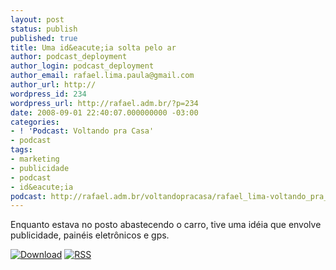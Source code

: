 ```yaml
---
layout: post
status: publish
published: true
title: Uma id&eacute;ia solta pelo ar
author: podcast_deployment
author_login: podcast_deployment
author_email: rafael.lima.paula@gmail.com
author_url: http://
wordpress_id: 234
wordpress_url: http://rafael.adm.br/?p=234
date: 2008-09-01 22:40:07.000000000 -03:00
categories:
- ! 'Podcast: Voltando pra Casa'
- podcast
tags:
- marketing
- publicidade
- podcast
- id&eacute;ia
podcast: http://rafael.adm.br/voltandopracasa/rafael_lima-voltando_pra_casa-0013.mp3
---
```

Enquanto estava no posto abastecendo o carro, tive uma id&eacute;ia que envolve publicidade, pain&eacute;is eletr&ocirc;nicos e gps.

<a class="noborder" href="http://rafael.adm.br/voltandopracasa/rafael_lima-voltando_pra_casa-0013.mp3" title="Download"><img src="http://rafael.adm.br/wp-content/themes/rafael_lima-rockinblue/images/download_green.gif" border="0" alt="Download" /></a> <a class="noborder" href="http://feeds.feedburner.com/rafael_lima_podcast" title="RSS"><img src="http://rafael.adm.br/wp-content/themes/rafael_lima-rockinblue/images/icn-feed-16x16.png" border="0" alt="RSS" /></a>


